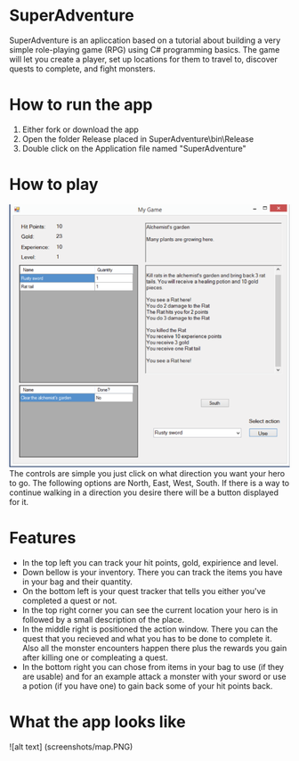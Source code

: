 # SuperAdventure
SuperAdventure is an apliccation based on a tutorial about building a very simple role-playing game (RPG) using  C# programming basics.
The game will let you create a player, set up locations for them to travel to, discover quests
to complete, and fight monsters.

# How to run the app

1. Either fork or download the app 
2. Open the folder Release placed in SuperAdventure\bin\Release
3. Double click on the Application file named "SuperAdventure"

# How to play

![alt text](screenshots/UI.PNG)
The controls are simple you just click on what direction you want your hero to go.
The following options are North, East, West, South. If there is a way to continue walking in a direction you desire there will be a button displayed for it.

# Features

- In the top left you can track your hit points, gold, expirience and level.
- Down bellow is your inventory. There you can track the items you have in your bag and their quantity.
- On the bottom left is your quest tracker that tells you either you've completed a quest or not.
- In the top right corner you can see the current location your hero is in followed by a small description of the place.
- In the middle right is positioned the action window. There you can the quest that you recieved and what you has to be done to complete it. 
  Also all the monster encounters happen there plus the rewards you gain after killing one or compleating a quest.
- In the bottom right you can chose from items in your bag to use (if they are usable) and for an example attack a monster with your sword or use a potion (if you have one) to gain back some of your hit points back.

# What the app looks like
![alt text] (screenshots/map.PNG)







